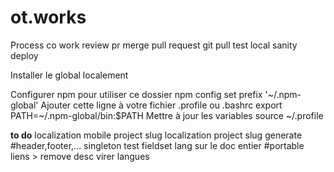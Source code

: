 # ot.works

Process co work
review pr
merge pull request
git pull
test local
sanity deploy

Installer le global localement

Configurer npm pour utiliser ce dossier npm config set prefix '~/.npm-global'
Ajouter cette ligne à votre fichier .profile ou .bashrc export PATH=~/.npm-global/bin:$PATH
Mettre à jour les variables source ~/.profile

**to do**
localization
mobile
project slug localization
project slug generate
#header,footer,... singleton
test fieldset lang sur le doc entier
#portable liens > remove desc
virer langues
